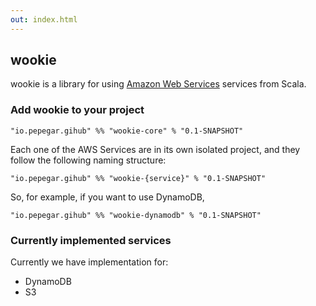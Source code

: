 ```yaml
---
out: index.html
---
```



wookie
------

wookie is a library for using [Amazon Web Services](https://aws.amazon.com/es/)
services from Scala.


### Add wookie to your project

```
"io.pepegar.gihub" %% "wookie-core" % "0.1-SNAPSHOT"
```

Each one of the AWS Services are in its own isolated project, and they follow
the following naming structure:

```
"io.pepegar.gihub" %% "wookie-{service}" % "0.1-SNAPSHOT"
```

So, for example, if you want to use DynamoDB,

```
"io.pepegar.gihub" %% "wookie-dynamodb" % "0.1-SNAPSHOT"
```

### Currently implemented services

Currently we have implementation for:

* DynamoDB
* S3
